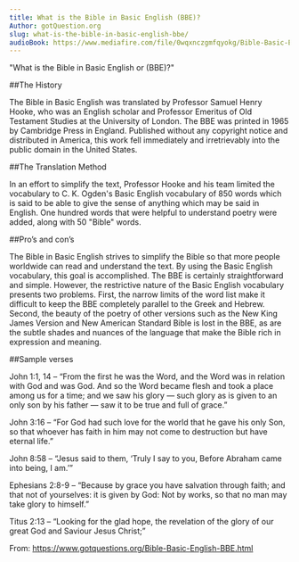 ```yaml
---
title: What is the Bible in Basic English (BBE)?
Author: gotQuestion.org
slug: what-is-the-bible-in-basic-english-bbe/
audioBook: https://www.mediafire.com/file/0wqxnczgmfqyokg/Bible-Basic-English-BBE.mp3
---
```


"What is the Bible in Basic English or (BBE)?"

##The History

The Bible in Basic English was translated by Professor Samuel Henry Hooke, who was an English scholar and Professor Emeritus of Old Testament Studies at the University of London. The BBE was printed in 1965 by Cambridge Press in England. Published without any copyright notice and distributed in America, this work fell immediately and irretrievably into the public domain in the United States.

##The Translation Method

In an effort to simplify the text, Professor Hooke and his team limited the vocabulary to C. K. Ogden's Basic English vocabulary of 850 words which is said to be able to give the sense of anything which may be said in English. One hundred words that were helpful to understand poetry were added, along with 50 "Bible" words.

##Pro’s and con’s

The Bible in Basic English strives to simplify the Bible so that more people worldwide can read and understand the text. By using the Basic English vocabulary, this goal is accomplished. The BBE is certainly straightforward and simple. However, the restrictive nature of the Basic English vocabulary presents two problems. First, the narrow limits of the word list make it difficult to keep the BBE completely parallel to the Greek and Hebrew. Second, the beauty of the poetry of other versions such as the New King James Version and New American Standard Bible is lost in the BBE, as are the subtle shades and nuances of the language that make the Bible rich in expression and meaning.

##Sample verses

John 1:1, 14 – “From the first he was the Word, and the Word was in relation with God and was God. And so the Word became flesh and took a place among us for a time; and we saw his glory — such glory as is given to an only son by his father — saw it to be true and full of grace.”

John 3:16 – “For God had such love for the world that he gave his only Son, so that whoever has faith in him may not come to destruction but have eternal life.”

John 8:58 – “Jesus said to them, ‘Truly I say to you, Before Abraham came into being, I am.’”

Ephesians 2:8-9 – “Because by grace you have salvation through faith; and that not of yourselves: it is given by God: Not by works, so that no man may take glory to himself.”

Titus 2:13 – “Looking for the glad hope, the revelation of the glory of our great God and Saviour Jesus Christ;”

From: https://www.gotquestions.org/Bible-Basic-English-BBE.html
